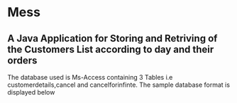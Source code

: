 # Mess
## A Java Application for Storing and Retriving of the Customers List according to day and their orders

The database used is Ms-Access containing 3 Tables i.e customerdetails,cancel and cancelforinfinte.
The sample database format is displayed below

